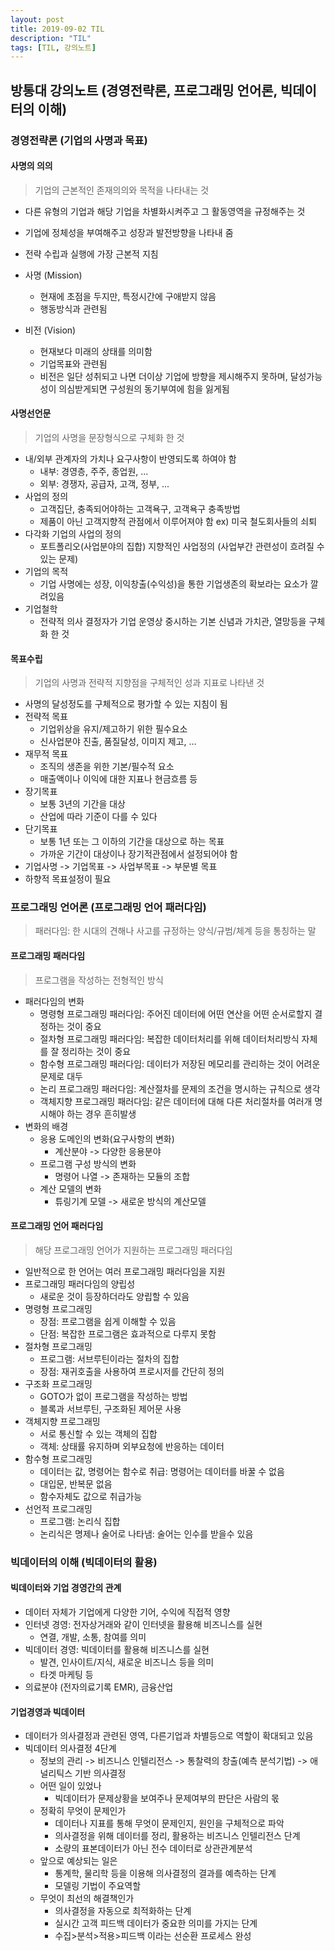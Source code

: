 ```yaml
---
layout: post
title: 2019-09-02 TIL
description: "TIL"
tags: [TIL, 강의노트]
---
```


## 방통대 강의노트 (경영전략론, 프로그래밍 언어론, 빅데이터의 이해)

### 경영전략론 (기업의 사명과 목표)

#### 사명의 의의

> 기업의 근본적인 존재의의와 목적을 나타내는 것

- 다른 유형의 기업과 해당 기업을 차별화시켜주고 그 활동영역을 규정해주는 것
- 기업에 정체성을 부여해주고 성장과 발전방향을 나타내 줌
- 전략 수립과 실행에 가장 근본적 지침

- 사명 (Mission)
  - 현재에 초점을 두지만, 특정시간에 구애받지 않음
  - 행동방식과 관련됨
- 비전 (Vision)
  - 현재보다 미래의 상태를 의미함
  - 기업목표와 관련됨
  - 비전은 일단 성취되고 나면 더이상 기업에 방향을 제시해주지 못하며, 달성가능성이 의심받게되면 구성원의 동기부여에 힘을 잃게됨

#### 사명선언문

> 기업의 사명을 문장형식으로 구체화 한 것

- 내/외부 관계자의 가치나 요구사항이 반영되도록 하여야 함
  - 내부: 경영층, 주주, 종업원, ...
  - 외부: 경쟁자, 공급자, 고객, 정부, ...
- 사업의 정의
  - 고객집단, 충족되어야하는 고객욕구, 고객욕구 충족방법
  - 제품이 아닌 고객지향적 관점에서 이루어져야 함 ex) 미국 철도회사들의 쇠퇴
- 다각화 기업의 사업의 정의
  - 포트폴리오(사업분야의 집합) 지향적인 사업정의 (사업부간 관련성이 흐려질 수 있는 문제)
- 기업의 목적
  - 기업 사명에는 성장, 이익창출(수익성)을 통한 기업생존의 확보라는 요소가 깔려있음
- 기업철학
  - 전략적 의사 결정자가 기업 운영상 중시하는 기본 신념과 가치관, 열망등을 구체화 한 것

#### 목표수립

> 기업의 사명과 전략적 지향점을 구체적인 성과 지표로 나타낸 것

- 사명의 달성정도를 구체적으로 평가할 수 있는 지침이 됨
- 전략적 목표
  - 기업위상을 유지/제고하기 위한 필수요소
  - 신사업분야 진출, 품질달성, 이미지 제고, ...
- 재무적 목표
  - 조직의 생존을 위한 기본/필수적 요소
  - 매출액이나 이익에 대한 지표나 현금흐름 등
- 장기목표
  - 보통 3년의 기간을 대상
  - 산업에 따라 기준이 다를 수 있다
- 단기목표
  - 보통 1년 또는 그 이하의 기간을 대상으로 하는 목표
  - 가까운 기간이 대상이나 장기적관점에서 설정되어야 함
- 기업사명 -> 기업목표 -> 사업부목표 -> 부문별 목표
- 하향적 목표설정이 필요

### 프로그래밍 언어론 (프로그래밍 언어 패러다임)

> 패러다임: 한 시대의 견해나 사고를 규정하는 양식/규범/체계 등을 통칭하는 말

#### 프로그래밍 패러다임

> 프로그램을 작성하는 전형적인 방식

- 패러다임의 변화
  - 명령형 프로그래밍 패러다임: 주어진 데이터에 어떤 연산을 어떤 순서로할지 결정하는 것이 중요
  - 절차형 프로그래밍 패러다임: 복잡한 데이터처리를 위해 데이터처리방식 자체를 잘 정리하는 것이 중요
  - 함수형 프로그래밍 패러다임: 데이터가 저장된 메모리를 관리하는 것이 어려운 문제로 대두
  - 논리 프로그래밍 패러다임: 계산절차를 문제의 조건을 명시하는 규칙으로 생각
  - 객체지향 프로그래밍 패러다임: 같은 데이터에 대해 다른 처리절차를 여러개 명시해야 하는 경우 흔히발생
- 변화의 배경
  - 응용 도메인의 변화(요구사항의 변화)
    - 계산분야 -> 다양한 응용분야
  - 프로그램 구성 방식의 변화
    - 명령어 나열 -> 존재하는 모듈의 조합
  - 계산 모델의 변화
    - 튜링기계 모델 -> 새로운 방식의 계산모델

#### 프로그래밍 언어 패러다임

> 해당 프로그래밍 언어가 지원하는 프로그래밍 패러다임

- 일반적으로 한 언어는 여러 프로그래밍 패러다임을 지원
- 프로그래밍 패러다임의 양립성
  - 새로운 것이 등장하더라도 양립할 수 있음
- 명령형 프로그래밍
  - 장점: 프로그램을 쉽게 이해할 수 있음
  - 단점: 복잡한 프로그램은 효과적으로 다루지 못함
- 절차형 프로그래밍
  - 프로그램: 서브루틴이라는 절차의 집합
  - 장점: 재귀호출을 사용하여 프로시저를 간단히 정의
- 구조화 프로그래밍
  - GOTO가 없이 프로그램을 작성하는 방법
  - 블록과 서브루틴, 구조화된 제어문 사용
- 객체지향 프로그래밍
  - 서로 통신할 수 있는 객체의 집합
  - 객체: 상태률 유지하며 외부요청에 반응하는 데이터
- 함수형 프로그래밍
  - 데이터는 값, 명령어는 함수로 취급: 명령어는 데이터를 바꿀 수 없음
  - 대입문, 반복문 없음
  - 함수자체도 값으로 취급가능
- 선언적 프로그래밍
  - 프로그램: 논리식 집합
  - 논리식은 명제나 술어로 나타냄: 술어는 인수를 받을수 있음

### 빅데이터의 이해 (빅데이터의 활용)

#### 빅데이터와 기업 경영간의 관계

- 데이터 자체가 기업에게 다양한 기어, 수익에 직접적 영향
- 인터넷 경영: 전자상거래와 같이 인터넷을 활용해 비즈니스를 실현
  - 연결, 개발, 소통, 참여를 의미
- 빅데이터 경영: 빅데이터를 활용해 비즈니스를 실현
  - 발견, 인사이트/지식, 새로운 비즈니스 등을 의미
  - 타겟 마케팅 등
- 의료분야 (전자의료기록 EMR), 금융산업

#### 기업경영과 빅데이터

- 데이터가 의사결정과 관련된 영역, 다른기업과 차별등으로 역할이 확대되고 있음
- 빅데이터 의사결정 4단계
  - 정보의 관리 -> 비즈니스 인텔리전스 -> 통찰력의 창출(예측 분석기법) -> 애널리틱스 기반 의사결정
  - 어떤 일이 있었나
    - 빅데이터가 문제상황을 보여주나 문제여부의 판단은 사람의 몫
  - 정확히 무엇이 문제인가
    - 데이터나 지표를 통해 무엇이 문제인지, 원인을 구체적으로 파악
    - 의사결정을 위해 데이터를 정리, 활용하는 비즈니스 인텔리전스 단계
    - 소량의 표본데이터가 아닌 전수 데이터로 상관관계분석
  - 앞으로 예상되는 일은
    - 통계학, 물리학 등을 이용해 의사결정의 결과를 예측하는 단계
    - 모델링 기법이 주요역할
  - 무엇이 최선의 해결책인가
    - 의사결정을 자동으로 최적화하는 단계
    - 실시간 고객 피드백 데이터가 중요한 의미를 가지는 단계
    - 수집>분석>적용>피드백 이라는 선순환 프로세스 완성
